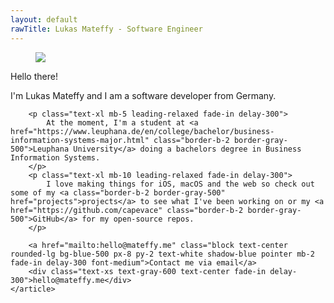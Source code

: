 ```yaml
---
layout: default
rawTitle: Lukas Mateffy - Software Engineer
---
```


<div class="container mx-auto mx-10 my-6 mb-20 flex flex-wrap justify-around text-gray-800">
	<figure class="w-full sm:mr-10 mx-5 md:mx-20 mb-5 md:mb-10 md:mb-0 flex justify-center items-center relative fade-in">
		<img class="rounded-full border-8 shadow-lg max-w-xs border-white" src="{{ '/public/images/profile.jpg' | absolute_url }}">
	</figure>
	<article class=" max-w-xl fade-in">
		<p class="text-3xl text-gray-900 font-semibold text fade-in" title="General Kenobi!">Hello there!</p>
		<p class="text-3xl mb-5 text-gray-600 font-medium fade-in delay-200">
			 I'm Lukas Mateffy and I am a software developer from Germany. 
		</p>

    	<p class="text-xl mb-5 leading-relaxed fade-in delay-300">
    		At the moment, I'm a student at <a href="https://www.leuphana.de/en/college/bachelor/business-information-systems-major.html" class="border-b-2 border-gray-500">Leuphana University</a> doing a bachelors degree in Business Information Systems.
    	</p>
    	<p class="text-xl mb-10 leading-relaxed fade-in delay-300">
    		I love making things for iOS, macOS and the web so check out some of my <a class="border-b-2 border-gray-500" href="projects">projects</a> to see what I've been working on or my <a href="https://github.com/capevace" class="border-b-2 border-gray-500">GitHub</a> for my open-source repos.
    	</p>

    	<a href="mailto:hello@mateffy.me" class="block text-center rounded-lg bg-blue-500 px-8 py-2 text-white shadow-blue pointer mb-2 fade-in delay-300 font-medium">Contact me via email</a>
    	<div class="text-xs text-gray-600 text-center fade-in delay-300">hello@mateffy.me</div>
    </article>

</div>
